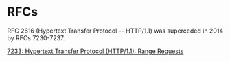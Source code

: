 # RFCs


RFC 2616 (Hypertext Transfer Protocol -- HTTP/1.1) was superceded in 2014 by
RFCs 7230-7237.

[7233: Hypertext Transfer Protocol (HTTP/1.1): Range Requests](https://tools.ietf.org/rfcmarkup?doc=7233)
